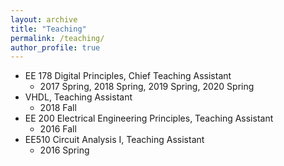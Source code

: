 ```yaml
---
layout: archive
title: "Teaching"
permalink: /teaching/
author_profile: true
---
```


* EE 178 Digital Principles, Chief Teaching Assistant
  * 2017 Spring, 2018 Spring, 2019 Spring, 2020 Spring
* VHDL, Teaching Assistant
  * 2018 Fall
* EE 200 Electrical Engineering Principles, Teaching Assistant
  * 2016 Fall
* EE510 Circuit Analysis I, Teaching Assistant
  * 2016 Spring
